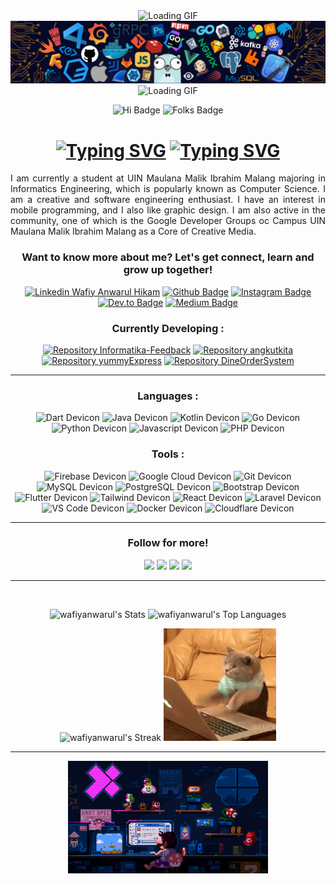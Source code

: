 <div align = 'center'>
  <img src = 'https://user-images.githubusercontent.com/74038190/212284100-561aa473-3905-4a80-b561-0d28506553ee.gif' alt = 'Loading GIF'>
  <img src = 'https://github.com/wafiyanwarul/wafiyanwarul/blob/main/assets/images/github-banner-profile-techstack.png?raw=true' >
  <img src = 'https://user-images.githubusercontent.com/74038190/212284100-561aa473-3905-4a80-b561-0d28506553ee.gif' alt = 'Loading GIF'>
  <p>
    <img src = 'https://img.shields.io/badge/HI-EFFF36?style=for-the-badge' alt = 'Hi Badge'> <img src = 'https://img.shields.io/badge/FOLKS!-FF6550?style=for-the-badge' alt = 'Folks Badge'>
    <h1>
      <a href="https://git.io/typing-svg"><img src="https://readme-typing-svg.demolab.com?font=Fira+Code&weight=900&size=35&duration=3000&pause=1000&color=18A8F7&center=true&width=435&lines=Wafiy+Anwarul+Hikam" alt="Typing SVG" /></a>
      <a href="https://git.io/typing-svg"><img src="https://readme-typing-svg.demolab.com?font=Fira+Code&weight=900&size=35&duration=3000&pause=200&color=C4F711&center=true&width=435&lines=Software+Engineer" alt="Typing SVG" /></a>
    </h1> 
  </p>
</div>


<div align = 'justify'>
  <p>I am currently a student at UIN Maulana Malik Ibrahim Malang majoring in Informatics Engineering, which is popularly known as Computer Science. I am a creative and software engineering enthusiast. I have an interest in mobile programming, and I also like graphic design. I am also active in the community, one of which is the Google Developer Groups oc Campus UIN Maulana Malik Ibrahim Malang as a Core of Creative Media.</p>
</div>

<div align = 'center'>
  <h3>Want to know more about me? Let's get connect, learn and grow up together! </h3>
  <a target="blank" href = 'https://www.linkedin.com/in/wafiy-anwarul-hikam-267bb81ba?utm_source=share&utm_campaign=share_via&utm_content=profile&utm_medium=android_app'><img src = 'https://img.shields.io/badge/%40wafiyanwarul-blue?style=flat-square&logo=Linkedin&logoColor=white' alt = 'Linkedin Wafiy Anwarul Hikam'></a>
  <a target="_blank" href = 'https://github.com/wafiyanwarul/'><img src = 'https://img.shields.io/badge/%40wafiyanwarul-blue?style=flat-square&logo=Github&logoColor=white&color=grey' alt = 'Github Badge'></a>
  <a target="_blank" href = 'https://www.instagram.com/wafiy_anw/'><img src = 'https://img.shields.io/badge/%40wafiy_anw-D32847?style=flat-square&logo=instagram&logoColor=white' alt = 'Instagram Badge'></a>
  <a target="_blank" href = 'https://dev.to/oneslabink'><img src = 'https://img.shields.io/badge/%40oneslabink-black?style=flat-square&logo=dev.to&logoColor=white' alt = 'Dev.to Badge'></a>
  <a target="_blank" href = 'https://medium.com/@wafiyanwarulhikam12'><img src = 'https://img.shields.io/badge/%40wafiyanwarulhikam12-2FB575?style=flat-square&logo=medium&logoColor=white' alt = 'Medium Badge'></a>
</div>

<div align = 'center'>
  <h3>Currently Developing : </h3> 
    <p>
      <a href = 'https://github.com/wafiyanwarul/informatika-feedback' > <img src = 'https://img.shields.io/github/stars/wafiyanwarul/informatika-feedback?style=flat-square&logo=github&label=Informatika-feedback&color=red' alt = 'Repository Informatika-Feedback' ></a>
      <a href = 'https://github.com/wafiyanwarul/angkotkita'><img src = 'https://img.shields.io/github/stars/wafiyanwarul/angkotkita?style=flat-square&logo=github&label=Angkot%20Kita&labelColor=dark%20blue&color=red' alt = 'Repository angkutkita'></a>
      <a href = 'https://github.com/wafiyanwarul/yummyExpress'><img src = 'https://img.shields.io/github/stars/wafiyanwarul/yummyExpress?style=flat-square&logo=github&label=Yummy%20Express&color=red' alt = 'Repository yummyExpress'></a>
      <a href = 'https://github.com/wafiyanwarul/DineOrderSystem'><img src = 'https://img.shields.io/github/stars/wafiyanwarul/DineOrderSystem?style=flat-square&logo=github&label=DineOrderSystem&color=red' alt = 'Repository DineOrderSystem'></a>
    </p>  
</div>

---

<div align = 'center'>
  <h3>Languages :</h3>
  <p>
    <img alt = 'Dart Devicon' src="https://cdn.jsdelivr.net/gh/devicons/devicon/icons/dart/dart-original.svg" height = 40 />  
    <img alt = 'Java Devicon' src="https://cdn.jsdelivr.net/gh/devicons/devicon/icons/java/java-original.svg" height = 40 />  
    <img alt = 'Kotlin Devicon' src="https://cdn.jsdelivr.net/gh/devicons/devicon/icons/kotlin/kotlin-original.svg" height = 40 />  
    <img alt = 'Go Devicon'src="https://cdn.jsdelivr.net/gh/devicons/devicon/icons/go/go-original-wordmark.svg" height = 40 />  
    <img alt = 'Python Devicon' src="https://cdn.jsdelivr.net/gh/devicons/devicon/icons/python/python-original.svg" height = 40 />  
    <img alt = 'Javascript Devicon' src="https://cdn.jsdelivr.net/gh/devicons/devicon/icons/javascript/javascript-original.svg" height = 40 />
    <img alt = 'PHP Devicon' src="https://cdn.jsdelivr.net/gh/devicons/devicon/icons/php/php-original.svg" height = 40 />
  </p>
</div>

<div align = 'center'>
  <h3>Tools :</h3>  
  <p>
    <img alt = 'Firebase Devicon' src="https://cdn.jsdelivr.net/gh/devicons/devicon/icons/firebase/firebase-plain.svg" height = 40/>  
    <img alt = 'Google Cloud Devicon' src="https://cdn.jsdelivr.net/gh/devicons/devicon/icons/googlecloud/googlecloud-original.svg" height = 40 />
    <img alt = 'Git Devicon' src="https://cdn.jsdelivr.net/gh/devicons/devicon/icons/git/git-original.svg" height = 40 />
    <img alt = 'MySQL Devicon' src="https://cdn.jsdelivr.net/gh/devicons/devicon/icons/mysql/mysql-original.svg" height = 40 />  
    <img alt = 'PostgreSQL Devicon' src="https://cdn.jsdelivr.net/gh/devicons/devicon@latest/icons/postgresql/postgresql-original.svg" height = 40 />
    <img alt = 'Bootstrap Devicon' src="https://cdn.jsdelivr.net/gh/devicons/devicon@latest/icons/bootstrap/bootstrap-original.svg" height = 40 />
    <img alt = 'Flutter Devicon' src="https://cdn.jsdelivr.net/gh/devicons/devicon/icons/flutter/flutter-original.svg" height = 40 />
    <img alt = 'Tailwind Devicon' src="https://cdn.jsdelivr.net/gh/devicons/devicon@latest/icons/tailwindcss/tailwindcss-original.svg" height = 40 />
    <img alt = 'React Devicon' src="https://cdn.jsdelivr.net/gh/devicons/devicon@latest/icons/react/react-original.svg" height = 40 />
    <img alt = 'Laravel Devicon' src="https://cdn.jsdelivr.net/gh/devicons/devicon@latest/icons/laravel/laravel-original.svg" height = 40 />
    <img alt = 'VS Code Devicon' src="https://cdn.jsdelivr.net/gh/devicons/devicon/icons/vscode/vscode-original.svg" height = 40 />
    <img alt = 'Docker Devicon' src="https://cdn.jsdelivr.net/gh/devicons/devicon@latest/icons/docker/docker-original.svg" height = 40 />
    <img alt = 'Cloudflare Devicon' src="https://cdn.jsdelivr.net/gh/devicons/devicon@latest/icons/cloudflare/cloudflare-original.svg" height= 40 />
  </p>
</div>

---

<div align = 'center'>
  <h3> Follow for more! </h3>
  <p>
    <img src = 'https://img.shields.io/github/followers/wafiyanwarul?style=for-the-badge&labelColor=183B4E&color=3A59D1' >
    <img src = 'https://img.shields.io/github/forks/wafiyanwarul/wafiyanwarul?style=for-the-badge'> <a href = 'https://visitorbadge.io/status?path=https%3A%2F%2Fgithub.com%2Fwafiyanwarul' ></a>
    <a href="https://visitorbadge.io/status?path=https%3A%2F%2Fgithub.com%2Fwafiyanwarul"><img src="https://api.visitorbadge.io/api/visitors?path=https%3A%2F%2Fgithub.com%2Fwafiyanwarul&label=VISITORS&labelColor=%23443627&countColor=%23d98324&labelStyle=upper" /></a>
    <img src = 'https://img.shields.io/github/sponsors/wafiyanwarul?style=for-the-badge&labelColor=533B4D&color=AF3E3E' >
  </p> 
</div>

---

</br>

<div align = 'center'>
  <p>
  <img src="https://github-readme-stats.vercel.app/api?username=wafiyanwarul&theme=buefy&show_icons=true&hide_border=true&count_private=true" alt="wafiyanwarul's Stats" height="195">       <img src="https://github-readme-stats.vercel.app/api/top-langs/?username=wafiyanwarul&theme=buefy&show_icons=true&hide_border=true&layout=compact" alt="wafiyanwarul's Top Languages" height="195">   
  </p>
</div>

<div align="center">
  <img src = 'https://github-readme-streak-stats.herokuapp.com/?user=wafiyanwarul&theme=buefy&hide_border=true' alt="wafiyanwarul's Streak" height = 180>
  <img src = 'https://raw.githubusercontent.com/wafiyanwarul/wafiyanwarul/refs/heads/main/assets/gifs/cat-fast-typing.gif' height = 180 >
</div>

---

<div align = 'center'>
  <img src = 'https://github.com/wafiyanwarul/wafiyanwarul/blob/main/assets/gifs/mario-coding-at-night.gif?raw=true' height = 180 >
</div>

